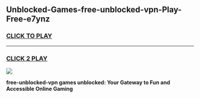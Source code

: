 
## Unblocked-Games-free-unblocked-vpn-Play-Free-e7ynz
<h3>
<a href="https://premium76.site?title=free-unblocked-vpn&ref=19M">CLICK TO PLAY</a></h3>
<hr>

<h3>
<a href="https://premium76.site?title=free-unblocked-vpn&ref=19M">CLICK 2 PLAY</a>
  
</h3>

<a href="https://premium76.site?title=free-unblocked-vpn&ref=19M"><img src="https://clearcache.store/games.png"></a>


**free-unblocked-vpn games unblocked: Your Gateway to Fun and Accessible Online Gaming**
